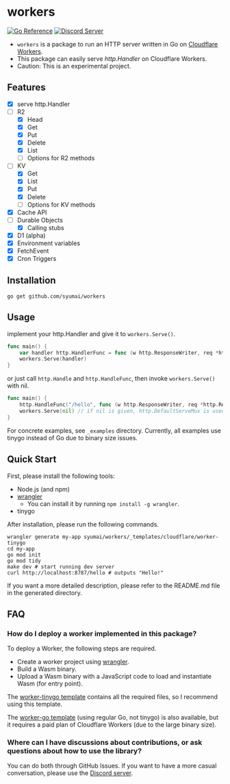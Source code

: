# workers

[![Go Reference](https://pkg.go.dev/badge/github.com/syumai/workers.svg)](https://pkg.go.dev/github.com/syumai/workers)
[![Discord Server](https://img.shields.io/discord/1095344956421447741?logo=discord&style=social)](https://discord.gg/tYhtatRqGs)

* `workers` is a package to run an HTTP server written in Go on [Cloudflare Workers](https://workers.cloudflare.com/).
* This package can easily serve *http.Handler* on Cloudflare Workers.
* Caution: This is an experimental project.

## Features

* [x] serve http.Handler
* [ ] R2
  - [x] Head
  - [x] Get
  - [x] Put
  - [x] Delete
  - [x] List
  - [ ] Options for R2 methods
* [ ] KV
  - [x] Get
  - [x] List
  - [x] Put
  - [x] Delete
  - [ ] Options for KV methods
* [x] Cache API
* [ ] Durable Objects
  - [x] Calling stubs
* [x] D1 (alpha)
* [x] Environment variables
* [x] FetchEvent
* [x] Cron Triggers

## Installation

```
go get github.com/syumai/workers
```

## Usage

implement your http.Handler and give it to `workers.Serve()`.

```go
func main() {
	var handler http.HandlerFunc = func (w http.ResponseWriter, req *http.Request) { ... }
	workers.Serve(handler)
}
```

or just call `http.Handle` and `http.HandleFunc`, then invoke `workers.Serve()` with nil.

```go
func main() {
	http.HandleFunc("/hello", func (w http.ResponseWriter, req *http.Request) { ... })
	workers.Serve(nil) // if nil is given, http.DefaultServeMux is used.
}
```

For concrete examples, see `_examples` directory.
Currently, all examples use tinygo instead of Go due to binary size issues.

## Quick Start

First, please install the following tools:

* Node.js (and npm)
* [wrangler](https://developers.cloudflare.com/workers/wrangler/)
  - You can install it by running `npm install -g wrangler`.
* tinygo

After installation, please run the following commands.

```console
wrangler generate my-app syumai/workers/_templates/cloudflare/worker-tinygo
cd my-app
go mod init
go mod tidy
make dev # start running dev server
curl http://localhost:8787/hello # outputs "Hello!"
```

If you want a more detailed description, please refer to the README.md file in the generated directory.

## FAQ

### How do I deploy a worker implemented in this package?

To deploy a Worker, the following steps are required.

* Create a worker project using [wrangler](https://developers.cloudflare.com/workers/wrangler/).
* Build a Wasm binary.
* Upload a Wasm binary with a JavaScript code to load and instantiate Wasm (for entry point).

The [worker-tinygo template](https://github.com/syumai/workers/tree/main/_templates/cloudflare/worker-tinygo) contains all the required files, so I recommend using this template.

The [worker-go template](https://github.com/syumai/workers/tree/main/_templates/cloudflare/worker-go) (using regular Go, not tinygo) is also available, but it requires a paid plan of Cloudflare Workers (due to the large binary size).

### Where can I have discussions about contributions, or ask questions about how to use the library?

You can do both through GitHub Issues. If you want to have a more casual conversation, please use the [Discord server](https://discord.gg/tYhtatRqGs).

